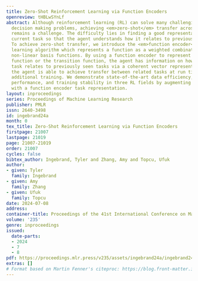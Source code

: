 ```yaml
---
title: Zero-Shot Reinforcement Learning via Function Encoders
openreview: tHBLwSYnLf
abstract: Although reinforcement learning (RL) can solve many challenging sequential
  decision making problems, achieving <em>zero-shot</em> transfer across related tasks
  remains a challenge. The difficulty lies in finding a good representation for the
  current task so that the agent understands how it relates to previously seen tasks.
  To achieve zero-shot transfer, we introduce the <em>function encoder</em>, a representation
  learning algorithm which represents a function as a weighted combination of learned,
  non-linear basis functions. By using a function encoder to represent the reward
  function or the transition function, the agent has information on how the current
  task relates to previously seen tasks via a coherent vector representation. Thus,
  the agent is able to achieve transfer between related tasks at run time with no
  additional training. We demonstrate state-of-the-art data efficiency, asymptotic
  performance, and training stability in three RL fields by augmenting basic RL algorithms
  with a function encoder task representation.
layout: inproceedings
series: Proceedings of Machine Learning Research
publisher: PMLR
issn: 2640-3498
id: ingebrand24a
month: 0
tex_title: Zero-Shot Reinforcement Learning via Function Encoders
firstpage: 21007
lastpage: 21019
page: 21007-21019
order: 21007
cycles: false
bibtex_author: Ingebrand, Tyler and Zhang, Amy and Topcu, Ufuk
author:
- given: Tyler
  family: Ingebrand
- given: Amy
  family: Zhang
- given: Ufuk
  family: Topcu
date: 2024-07-08
address:
container-title: Proceedings of the 41st International Conference on Machine Learning
volume: '235'
genre: inproceedings
issued:
  date-parts:
  - 2024
  - 7
  - 8
pdf: https://proceedings.mlr.press/v235/assets/ingebrand24a/ingebrand24a.pdf
extras: []
# Format based on Martin Fenner's citeproc: https://blog.front-matter.io/posts/citeproc-yaml-for-bibliographies/
---
```

